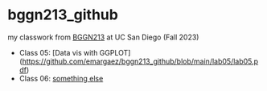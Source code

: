 # bggn213_github
my classwork from [BGGN213](https://bioboot.github.io/bggn213_F23/) at UC San Diego (Fall 2023)

- Class 05: [Data vis with GGPLOT] (https://github.com/emargaez/bggn213_github/blob/main/lab05/lab05.pdf)
- Class 06: [something else]() 
